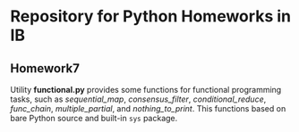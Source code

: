 # Repository for Python Homeworks in IB
## Homework7

Utility **functional.py** provides some functions for functional programming tasks, such as *sequential_map*, *consensus_filter*, 
*conditional_reduce*, *func_chain*, *multiple_partial*, and *nothing_to_print*. This functions based on bare Python source and built-in `sys` package.

